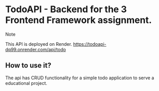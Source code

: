 # TodoAPI - Backend for the 3 Frontend Framework assignment.
> [!NOTE]
> This API is deployed on Render.
> https://todoapi-dq99.onrender.com/api/todo

## How to use it? 
The api has CRUD functionality for a simple todo application to serve a educational project.
